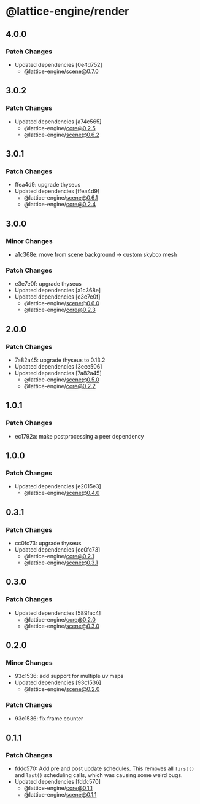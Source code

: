# @lattice-engine/render

## 4.0.0

### Patch Changes

- Updated dependencies [0e4d752]
  - @lattice-engine/scene@0.7.0

## 3.0.2

### Patch Changes

- Updated dependencies [a74c565]
  - @lattice-engine/core@0.2.5
  - @lattice-engine/scene@0.6.2

## 3.0.1

### Patch Changes

- ffea4d9: upgrade thyseus
- Updated dependencies [ffea4d9]
  - @lattice-engine/scene@0.6.1
  - @lattice-engine/core@0.2.4

## 3.0.0

### Minor Changes

- a1c368e: move from scene background -> custom skybox mesh

### Patch Changes

- e3e7e0f: upgrade thyseus
- Updated dependencies [a1c368e]
- Updated dependencies [e3e7e0f]
  - @lattice-engine/scene@0.6.0
  - @lattice-engine/core@0.2.3

## 2.0.0

### Patch Changes

- 7a82a45: upgrade thyseus to 0.13.2
- Updated dependencies [3eee506]
- Updated dependencies [7a82a45]
  - @lattice-engine/scene@0.5.0
  - @lattice-engine/core@0.2.2

## 1.0.1

### Patch Changes

- ec1792a: make postprocessing a peer dependency

## 1.0.0

### Patch Changes

- Updated dependencies [e2015e3]
  - @lattice-engine/scene@0.4.0

## 0.3.1

### Patch Changes

- cc0fc73: upgrade thyseus
- Updated dependencies [cc0fc73]
  - @lattice-engine/core@0.2.1
  - @lattice-engine/scene@0.3.1

## 0.3.0

### Patch Changes

- Updated dependencies [589fac4]
  - @lattice-engine/core@0.2.0
  - @lattice-engine/scene@0.3.0

## 0.2.0

### Minor Changes

- 93c1536: add support for multiple uv maps
- Updated dependencies [93c1536]
  - @lattice-engine/scene@0.2.0

### Patch Changes

- 93c1536: fix frame counter

## 0.1.1

### Patch Changes

- fddc570: Add pre and post update schedules. This removes all `first()` and `last()` scheduling calls, which was causing some weird bugs.
- Updated dependencies [fddc570]
  - @lattice-engine/core@0.1.1
  - @lattice-engine/scene@0.1.1
